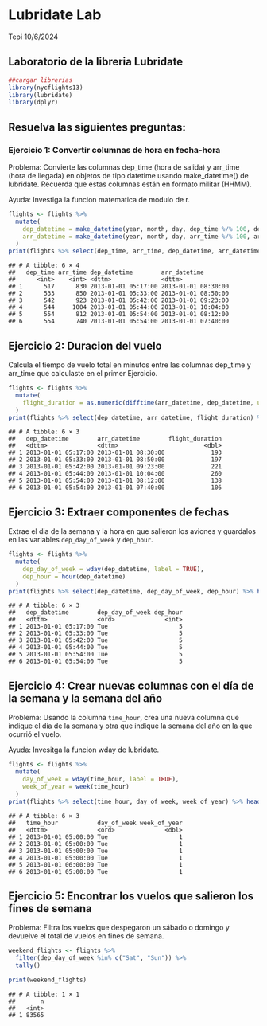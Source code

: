 Lubridate Lab
================
Tepi
10/6/2024

## Laboratorio de la libreria Lubridate

``` r
##cargar librerias
library(nycflights13)
library(lubridate)
library(dplyr)
```

## Resuelva las siguientes preguntas:

### Ejercicio 1: Convertir columnas de hora en fecha-hora

Problema: Convierte las columnas dep_time (hora de salida) y arr_time
(hora de llegada) en objetos de tipo datetime usando make_datetime() de
lubridate. Recuerda que estas columnas están en formato militar (HHMM).

Ayuda: Investiga la funcion matematica de modulo de r.

``` r
flights <- flights %>%
  mutate(
    dep_datetime = make_datetime(year, month, day, dep_time %/% 100, dep_time %% 100),
    arr_datetime = make_datetime(year, month, day, arr_time %/% 100, arr_time %% 100)
  )
print(flights %>% select(dep_time, arr_time, dep_datetime, arr_datetime) %>% head())
```

    ## # A tibble: 6 × 4
    ##   dep_time arr_time dep_datetime        arr_datetime       
    ##      <int>    <int> <dttm>              <dttm>             
    ## 1      517      830 2013-01-01 05:17:00 2013-01-01 08:30:00
    ## 2      533      850 2013-01-01 05:33:00 2013-01-01 08:50:00
    ## 3      542      923 2013-01-01 05:42:00 2013-01-01 09:23:00
    ## 4      544     1004 2013-01-01 05:44:00 2013-01-01 10:04:00
    ## 5      554      812 2013-01-01 05:54:00 2013-01-01 08:12:00
    ## 6      554      740 2013-01-01 05:54:00 2013-01-01 07:40:00

## Ejercicio 2: Duracion del vuelo

Calcula el tiempo de vuelo total en minutos entre las columnas dep_time
y arr_time que calculaste en el primer Ejercicio.

``` r
flights <- flights %>%
  mutate(
    flight_duration = as.numeric(difftime(arr_datetime, dep_datetime, units = "mins"))
  )
print(flights %>% select(dep_datetime, arr_datetime, flight_duration) %>% head())
```

    ## # A tibble: 6 × 3
    ##   dep_datetime        arr_datetime        flight_duration
    ##   <dttm>              <dttm>                        <dbl>
    ## 1 2013-01-01 05:17:00 2013-01-01 08:30:00             193
    ## 2 2013-01-01 05:33:00 2013-01-01 08:50:00             197
    ## 3 2013-01-01 05:42:00 2013-01-01 09:23:00             221
    ## 4 2013-01-01 05:44:00 2013-01-01 10:04:00             260
    ## 5 2013-01-01 05:54:00 2013-01-01 08:12:00             138
    ## 6 2013-01-01 05:54:00 2013-01-01 07:40:00             106

## Ejercicio 3: Extraer componentes de fechas

Extrae el dia de la semana y la hora en que salieron los aviones y
guardalos en las variables `dep_day_of_week` y `dep_hour`.

``` r
flights <- flights %>%
  mutate(
    dep_day_of_week = wday(dep_datetime, label = TRUE),
    dep_hour = hour(dep_datetime)
  )
print(flights %>% select(dep_datetime, dep_day_of_week, dep_hour) %>% head())
```

    ## # A tibble: 6 × 3
    ##   dep_datetime        dep_day_of_week dep_hour
    ##   <dttm>              <ord>              <int>
    ## 1 2013-01-01 05:17:00 Tue                    5
    ## 2 2013-01-01 05:33:00 Tue                    5
    ## 3 2013-01-01 05:42:00 Tue                    5
    ## 4 2013-01-01 05:44:00 Tue                    5
    ## 5 2013-01-01 05:54:00 Tue                    5
    ## 6 2013-01-01 05:54:00 Tue                    5

## Ejercicio 4: Crear nuevas columnas con el día de la semana y la semana del año

Problema: Usando la columna `time_hour`, crea una nueva columna que
indique el día de la semana y otra que indique la semana del año en la
que ocurrió el vuelo.

Ayuda: Invesitga la funcion wday de lubridate.

``` r
flights <- flights %>%
  mutate(
    day_of_week = wday(time_hour, label = TRUE),
    week_of_year = week(time_hour)
  )
print(flights %>% select(time_hour, day_of_week, week_of_year) %>% head())
```

    ## # A tibble: 6 × 3
    ##   time_hour           day_of_week week_of_year
    ##   <dttm>              <ord>              <dbl>
    ## 1 2013-01-01 05:00:00 Tue                    1
    ## 2 2013-01-01 05:00:00 Tue                    1
    ## 3 2013-01-01 05:00:00 Tue                    1
    ## 4 2013-01-01 05:00:00 Tue                    1
    ## 5 2013-01-01 06:00:00 Tue                    1
    ## 6 2013-01-01 05:00:00 Tue                    1

## Ejercicio 5: Encontrar los vuelos que salieron los fines de semana

Problema: Filtra los vuelos que despegaron un sábado o domingo y
devuelve el total de vuelos en fines de semana.

``` r
weekend_flights <- flights %>%
  filter(dep_day_of_week %in% c("Sat", "Sun")) %>%
  tally()

print(weekend_flights)
```

    ## # A tibble: 1 × 1
    ##       n
    ##   <int>
    ## 1 83565
